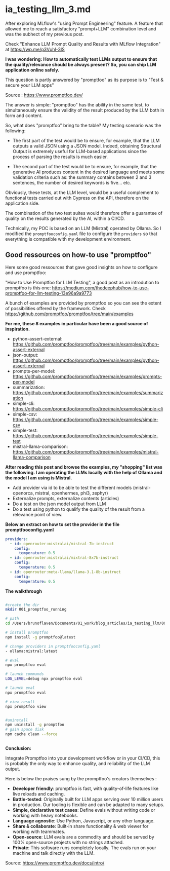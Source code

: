 
# ia_testing_llm_3.md

After exploring MLflow's "using Prompt Engineering" feature. A feature that allowed me to reach a satisfactory "prompt+LLM" combination level and was the subhect of my previous post. 

Check "Enhance LLM Prompt Quality and Results with MLflow Integration" at <a href="https://wp.me/p3Vuhl-3lS" target="_blank" rel="noopener">https://wp.me/p3Vuhl-3lS</a>

**I was wondering: How to automatically test LLMs output to ensure that the quality/relevance should be always present? So, you can ship LLM application online safely.**

This question is partly answered by "promptfoo" as its purpose is to "Test & secure your LLM apps" 

Source : <a href="https://www.promptfoo.dev/" target="_blank" rel="noopener">https://www.promptfoo.dev/</a>


The answer is simple: "promptfoo" has the ability in the same test, to simultaneously ensure the validity of the result produced by the LLM both in form and content.




So, what does "promptfoo" bring to the table? My testing scenario was the following:

- The first part of the test would be to ensure, for example, that the LLM outputs a valid JSON using a JSON model. Indeed, obtaining Structural Output is extremely useful for LLM-based applications since the process of parsing the results is much easier.

- The second part of the test would be to ensure, for example, that the generative AI produces content in the desired language and meets some validation criteria such as: the summary contains between 2 and 3 sentences, the number of desired keywords is five... etc.


Obviously, these tests, at the LLM level, would be a useful complement to functional tests carried out with Cypress on the API, therefore on the application side.

The combination of the two test suites would therefore offer a guarantee of quality on the results generated by the AI, within a CI/CD.


Technically, my POC is based on an LLM (Mistral) operated by Ollama. So I modified the `promptfooconfig.yaml` file to configure the `providers` so that everything is compatible with my development environment.


## Good ressources on how-to use "promptfoo"
Here some good ressources that gave good insights on how to configure and use promptfoo:


"How to Use Promptfoo for LLM Testing", a good post as an introdution to promptfoo is this one: <a href="https://medium.com/thedeephub/how-to-use-promptfoo-for-llm-testing-13e96a9a9773" target="_blank" rel="noopener">https://medium.com/thedeephub/how-to-use-promptfoo-for-llm-testing-13e96a9a9773</a>



A bunch of examples are provided by promptfoo so you can see the extent of possibilities offered by the framework. Check <a href="https://github.com/promptfoo/promptfoo/tree/main/examples" target="_blank" rel="noopener">https://github.com/promptfoo/promptfoo/tree/main/examples</a>


**For me, these 8 examples in particular have been a good source of inspiration.**



- python-assert-external: <a href="https://github.com/promptfoo/promptfoo/tree/main/examples" target="_blank" rel="noopener">https://github.com/promptfoo/promptfoo/tree/main/examples/python-assert-external</a>
- json-output: <a href="https://github.com/promptfoo/promptfoo/tree/main/examples" target="_blank" rel="noopener">https://github.com/promptfoo/promptfoo/tree/main/examples/python-assert-external</a>
- prompts-per-model: <a href="https://github.com/promptfoo/promptfoo/tree/main/examples" target="_blank" rel="noopener">https://github.com/promptfoo/promptfoo/tree/main/examples/prompts-per-model</a>
- summarization: <a href="https://github.com/promptfoo/promptfoo/tree/main/examples" target="_blank" rel="noopener">https://github.com/promptfoo/promptfoo/tree/main/examples/summarization</a>
- simple-cli: <a href="https://github.com/promptfoo/promptfoo/tree/main/examples" target="_blank" rel="noopener">https://github.com/promptfoo/promptfoo/tree/main/examples/simple-cli</a>
- simple-csv: <a href="https://github.com/promptfoo/promptfoo/tree/main/examples" target="_blank" rel="noopener">https://github.com/promptfoo/promptfoo/tree/main/examples/simple-csv</a>
- simple-test: <a href="https://github.com/promptfoo/promptfoo/tree/main/examples" target="_blank" rel="noopener">https://github.com/promptfoo/promptfoo/tree/main/examples/simple-test</a>
- mistral-llama-comparison: <a href="https://github.com/promptfoo/promptfoo/tree/main/examples" target="_blank" rel="noopener">https://github.com/promptfoo/promptfoo/tree/main/examples/mistral-llama-comparison</a>



**After reading this post and browse the examples, my "shopping" list was the following. I am operating the LLMs locally with the help of Ollama and the model I am using is Mistral.**



- Add provider via id to be able to test the different models (mistral-openorca, mistral, openhermes, phi3, zephyr)
- Externalize prompts, externalize contents (articles)
- Do a test on the json model output from LLM
- Do a test using python to qualify the quality of the result from a relevance point of view.



**Below an extract on how to set the provider in the file promptfooconfig.yaml**
```yaml
providers:
  - id: openrouter:mistralai/mistral-7b-instruct
    config:
      temperature: 0.5
  - id: openrouter:mistralai/mixtral-8x7b-instruct
    config:
      temperature: 0.5
  - id: openrouter:meta-llama/llama-3.1-8b-instruct
    config:
      temperature: 0.5
```


**The walkthrough**
```bash

#create the dir
mkdir 001_promptfoo_running

# path
cd /Users/brunoflaven/Documents/01_work/blog_articles/ia_testing_llm/001_promptfoo_running/

# install promptfoo
npm install -g promptfoo@latest

# change providers in promptfooconfig.yaml
- ollama:mistral:latest

# eval
npx promptfoo eval

# launch commands
LOG_LEVEL=debug npx promptfoo eval

# launch eval
npx promptfoo eval

# view result
npx promptfoo view


#uninstall
npm uninstall -g promptfoo
# gain space disk
npm cache clean --force



```


**Conclusion:**

Integrate Promptfoo into your development workflow or in your CI/CD, this is probably the only way to enhance quality, and reliability of the LLM output.

Here is below the praises sung by the promptfoo's creators themselves :



- **Developer friendly**: promptfoo is fast, with quality-of-life features like live reloads and caching.
- **Battle-tested**: Originally built for LLM apps serving over 10 million users in production. Our tooling is flexible and can be adapted to many setups.
- **Simple, declarative test cases**: Define evals without writing code or working with heavy notebooks.
- **Language agnostic**: Use Python, Javascript, or any other language.
- **Share &amp; collaborate**: Built-in share functionality &amp; web viewer for working with teammates.
- **Open-source**: LLM evals are a commodity and should be served by 100% open-source projects with no strings attached.
- **Private**: This software runs completely locally. The evals run on your machine and talk directly with the LLM.


Source: <a href="https://www.promptfoo.dev/docs/intro/" target="_blank" rel="noopener">https://www.promptfoo.dev/docs/intro/</a>








